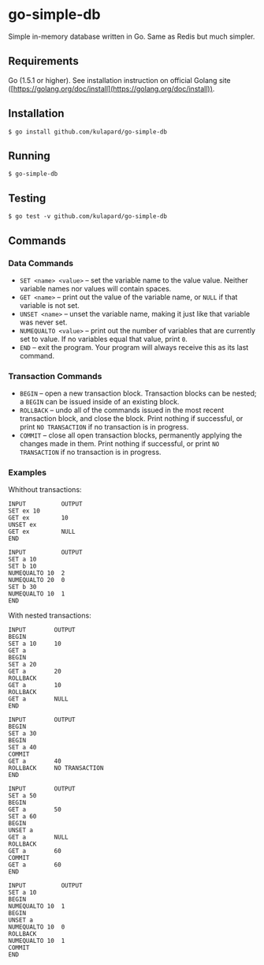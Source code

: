 # go-simple-db
Simple in-memory database written in Go. Same as Redis but much simpler.

## Requirements
Go (1.5.1 or higher). See installation instruction on official Golang site
([https://golang.org/doc/install](https://golang.org/doc/install)).


## Installation
```
$ go install github.com/kulapard/go-simple-db  
```
## Running

```
$ go-simple-db
```

## Testing

```
$ go test -v github.com/kulapard/go-simple-db
```

## Commands
### Data Commands

- `SET <name> <value>` – set the variable name to the value value. Neither variable names nor values will contain spaces.
- `GET <name>` – print out the value of the variable name, or `NULL` if that variable is not set.
- `UNSET <name>` – unset the variable name, making it just like that variable was never set.
- `NUMEQUALTO <value>` – print out the number of variables that are currently set to value. If no variables equal that value, print `0`.
- `END` – exit the program. Your program will always receive this as its last command.

### Transaction Commands

- `BEGIN` – open a new transaction block. Transaction blocks can be nested; a `BEGIN` can be issued inside of an existing block.
- `ROLLBACK` – undo all of the commands issued in the most recent transaction block, and close the block. Print nothing if successful, or print `NO TRANSACTION` if no transaction is in progress.
- `COMMIT` – close all open transaction blocks, permanently applying the changes made in them. Print nothing if successful, or print `NO TRANSACTION` if no transaction is in progress.

### Examples
Whithout transactions:
```
INPUT          OUTPUT
SET ex 10
GET ex         10
UNSET ex
GET ex         NULL
END
```
```
INPUT          OUTPUT
SET a 10
SET b 10
NUMEQUALTO 10  2
NUMEQUALTO 20  0
SET b 30
NUMEQUALTO 10  1
END
```

With nested transactions:
```
INPUT        OUTPUT
BEGIN
SET a 10     10 
GET a
BEGIN
SET a 20
GET a        20
ROLLBACK
GET a        10
ROLLBACK
GET a        NULL
END
```

```
INPUT        OUTPUT
BEGIN
SET a 30
BEGIN
SET a 40
COMMIT
GET a        40
ROLLBACK     NO TRANSACTION
END
```
```
INPUT        OUTPUT
SET a 50
BEGIN
GET a        50
SET a 60
BEGIN
UNSET a
GET a        NULL
ROLLBACK
GET a        60
COMMIT
GET a        60
END
```
```
INPUT          OUTPUT
SET a 10
BEGIN
NUMEQUALTO 10  1
BEGIN
UNSET a
NUMEQUALTO 10  0
ROLLBACK
NUMEQUALTO 10  1
COMMIT
END
```